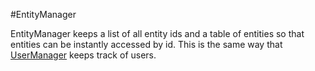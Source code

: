 #EntityManager

EntityManager keeps a list of all entity ids and a table of entities so that entities can be instantly accessed by id. This is the same way that [UserManager](../UserManager.md) keeps track of users.

